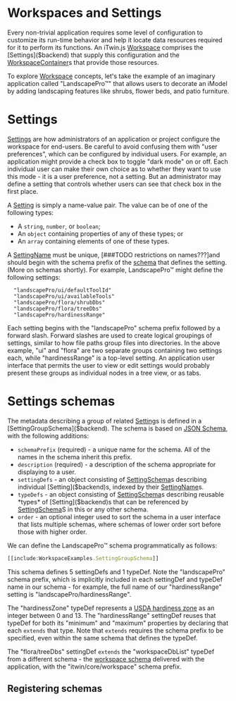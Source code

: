 # Workspaces and Settings

Every non-trivial application requires some level of configuration to customize its run-time behavior and help it locate data resources required for it to perform its functions. An iTwin.js [Workspace]($backend) comprises the [Settings]($backend) that supply this configuration and the [WorkspaceContainer]($backend)s that provide those resources.

To explore [Workspace]($backend) concepts, let's take the example of an imaginary application called "LandscapePro™" that allows users to decorate an iModel by adding landscaping features like shrubs, flower beds, and patio furniture.

# Settings

[Settings]($backend) are how administrators of an application or project configure the workspace for end-users. Be careful to avoid confusing them with "user preferences", which can be configured by individual users. For example, an application might provide a check box to toggle "dark mode" on or off. Each individual user can make their own choice as to whether they want to use this mode - it is a user preference, not a setting. But an administrator may define a setting that controls whether users can see that check box in the first place.

A [Setting]($backend) is simply a name-value pair. The value can be of one of the following types:
- A `string`, `number`, or `boolean`;
- An `object` containing properties of any of these types; or
- An `array` containing elements of one of these types.

A [SettingName]($backend) must be unique, [###TODO restrictions on names???]and should begin with the schema prefix of the [schema](#settings-schemas) that defines the setting. (More on schemas shortly). For example, LandscapePro™ might define the following settings:

```
  "landscapePro/ui/defaultToolId"
  "landscapePro/ui/availableTools"
  "landscapePro/flora/shrubDbs"
  "landscapePro/flora/treeDbs"
  "landscapePro/hardinessRange"
```

Each setting begins with the "landscapePro" schema prefix followed by a forward slash. Forward slashes are used to create logical groupings of settings, similar to how file paths group files into directories. In the above example, "ui" and "flora" are two separate groups containing two settings each, while "hardinessRange" is a top-level setting. An application user interface that permits the user to view or edit settings would probably present these groups as individual nodes in a tree view, or as tabs.

# Settings schemas

The metadata describing a group of related [Setting]($backend)s is defined in a [SettingGroupSchema]($backend). The schema is based on [JSON Schema](https://json-schema.org/), with the following additions:

- `schemaPrefix` (required) - a unique name for the schema. All of the names in the schema inherit this prefix.
- `description` (required) - a description of the schema appropriate for displaying to a user.
- `settingDefs` - an object consisting of [SettingSchema]($backend)s describing individual [Setting]($backend)s, indexed by their [SettingName]($backend)s.
- `typeDefs` - an object consisting of [SettingSchema]($backend)s describing reusable *types* of [Setting]($backend)s that can be referenced by [SettingSchema]($backend)S in this or any other schema.
- `order` - an optional integer used to sort the schema in a user interface that lists multiple schemas, where schemas of lower order sort before those with higher order.

We can define the LandscapePro™ schema programmatically as follows:

```ts
[[include:WorkspaceExamples.SettingGroupSchema]]
```

This schema defines 5 settingDefs and 1 typeDef. Note the "landscapePro" schema prefix, which is implicitly included in each settingDef and typeDef name in our schema - for example, the full name of our "hardinessRange" setting is "landscapePro/hardinessRange".

The "hardinessZone" typeDef represents a [USDA hardiness zone](https://en.wikipedia.org/wiki/Hardiness_zone) as an integer between 0 and 13. The "hardinessRange" settingDef reuses that typeDef for both its "minimum" and "maximum" properties by declaring that each `extends` that type. Note that `extends` requires the schema prefix to be specified, even within the same schema that defines the typeDef.

The "flora/treeDbs" settingDef `extends` the "workspaceDbList" typeDef from a different schema - the [workspace schema](https://github.com/iTwin/itwinjs-core/blob/master/core/backend/src/assets/Settings/Schemas/Workspace.Schema.json) delivered with the application, with the "itwin/core/workspace" schema prefix.

## Registering schemas

